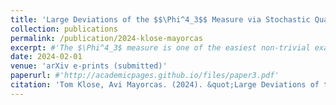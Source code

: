 ```yaml
---
title: 'Large Deviations of the $$\Phi^4_3$$ Measure via Stochastic Quantisation'
collection: publications
permalink: /publication/2024-klose-mayorcas
excerpt: #'The $\Phi^4_3$ measure is one of the easiest non-trivial examples of a Euclidean quantum field theory (EQFT) whose rigorous construction in the 1970's has been one of the celebrated achievements of constructive quantum field theory. In recent years, progress in the field of singular stochastic PDEs, initiated by the theory of regularity structures, has allowed for a new construction of the $\Phi^4_3$ EQFT as the invariant measure of a previously'ill-posed Langevin dynamics, a strategy originally proposed by Parisi and Wu ('81) under the name stochastic quantisation. We apply the same methodology to obtain a large deviation principle (LDP) for the family of periodic $\Phi^4_3$ measures at varying temperature. In addition, we show that the rate functional of the LDP and the $\Phi^4_3$ action functional coincide up to a constant.'
date: 2024-02-01
venue: 'arXiv e-prints (submitted)'
paperurl: #'http://academicpages.github.io/files/paper3.pdf'
citation: 'Tom Klose, Avi Mayorcas. (2024). &quot;Large Deviations of the $$\Phi^4_3$$ Measure via Stochastic Quantisation.&quot; <i>Preprint</i>, DOI: <a href="https://doi.org/10.48550/arXiv.2402.00975">10.48550/arXiv.2402.00975</a>.'
---
```


